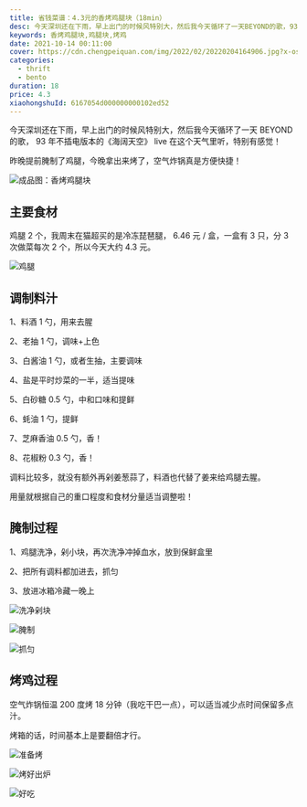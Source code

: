 ```yaml
---
title: 省钱菜谱：4.3元的香烤鸡腿块（18min）
desc: 今天深圳还在下雨，早上出门的时候风特别大，然后我今天循环了一天BEYOND的歌，93年不插电版本的《海阔天空》live在这个天气里听，特别有感觉！昨晚提前腌制了鸡腿，今晚拿出来烤了，空气炸锅真是方便快捷！
keywords: 香烤鸡腿块,鸡腿块,烤鸡
date: 2021-10-14 00:11:00
cover: https://cdn.chengpeiquan.com/img/2022/02/20220204164906.jpg?x-oss-process=image/interlace,1
categories:
  - thrift
  - bento
duration: 18
price: 4.3
xiaohongshuId: 6167054d000000000102ed52
---
```


今天深圳还在下雨，早上出门的时候风特别大，然后我今天循环了一天 BEYOND 的歌， 93 年不插电版本的《海阔天空》 live 在这个天气里听，特别有感觉！

昨晚提前腌制了鸡腿，今晚拿出来烤了，空气炸锅真是方便快捷！

![成品图：香烤鸡腿块](https://cdn.chengpeiquan.com/img/2022/02/20220204164925.jpg?x-oss-process=image/interlace,1)

## 主要食材

鸡腿 2 个，我周末在猫超买的是冷冻琵琶腿， 6.46 元 / 盒，一盒有 3 只，分 3 次做菜每次 2 个，所以今天大约 4.3 元。

![鸡腿](https://cdn.chengpeiquan.com/img/2022/02/20220204164919.jpg?x-oss-process=image/interlace,1)

## 调制料汁

1、料酒 1 勺，用来去腥

2、老抽 1 勺，调味+上色

3、白酱油 1 勺，或者生抽，主要调味

4、盐是平时炒菜的一半，适当提味

5、白砂糖 0.5 勺，中和口味和提鲜

6、蚝油 1 勺，提鲜

7、芝麻香油 0.5 勺，香！

8、花椒粉 0.3 勺，香！

调料比较多，就没有额外再剁姜葱蒜了，料酒也代替了姜来给鸡腿去腥。

用量就根据自己的重口程度和食材分量适当调整啦！

## 腌制过程

1、鸡腿洗净，剁小块，再次洗净冲掉血水，放到保鲜盒里

2、把所有调料都加进去，抓匀

3、放进冰箱冷藏一晚上

![洗净剁块](https://cdn.chengpeiquan.com/img/2022/02/20220204164921.jpg?x-oss-process=image/interlace,1)

![腌制](https://cdn.chengpeiquan.com/img/2022/02/20220204164922.jpg?x-oss-process=image/interlace,1)

![抓匀](https://cdn.chengpeiquan.com/img/2022/02/20220204164923.jpg?x-oss-process=image/interlace,1)

## 烤鸡过程

空气炸锅恒温 200 度烤 18 分钟（我吃干巴一点），可以适当减少点时间保留多点汁。

烤箱的话，时间基本上是要翻倍才行。

![准备烤](https://cdn.chengpeiquan.com/img/2022/02/20220204164920.jpg?x-oss-process=image/interlace,1)

![烤好出炉](https://cdn.chengpeiquan.com/img/2022/02/20220204164924.jpg?x-oss-process=image/interlace,1)

![好吃](https://cdn.chengpeiquan.com/img/2022/02/20220204164926.jpg?x-oss-process=image/interlace,1)
